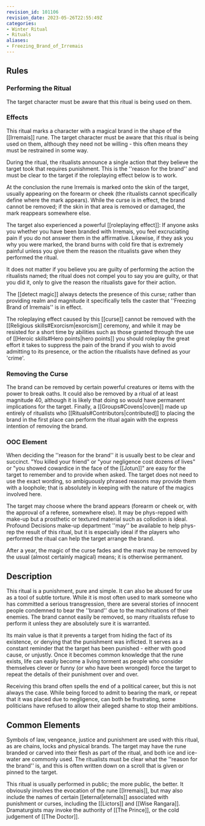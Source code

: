 ```yaml
---
revision_id: 101106
revision_date: 2023-05-26T22:55:49Z
categories:
- Winter Ritual
- Rituals
aliases:
- Freezing_Brand_of_Irremais
---
```


## Rules

### Performing the Ritual
  The target character must be aware that this ritual is being used on them.



### Effects
This ritual marks a character with a magical brand in the shape of the [[Irremais]] rune. The target character must be aware that this ritual is being used on them, although they need not be willing - this often means they must be restrained in some way.

During the ritual, the ritualists announce a single action that they believe the target took that requires punishment. This is the ''reason for the brand'' and must be clear to the target if the roleplaying effect below is to work.

At the conclusion the rune Irremais is marked onto the skin of the target, usually appearing on the forearm or cheek (the ritualists cannot specifically define where the mark appears). While the curse is in effect, the brand cannot be removed; if the skin in that area is removed or damaged, the mark reappears somewhere else.

The target also experienced a powerful [[roleplaying effect]]: If anyone asks you whether you have been branded with Irremais, you feel excruciating pain if you do not answer them in the affirmative. Likewise, if they ask you why you were marked, the brand burns with cold fire that is extremely painful unless you give them the reason the ritualists gave when they performed the ritual.

It does not matter if you believe you are guilty of performing the action the ritualists named; the ritual does not compel you to say you are guilty, or that you did it, only to give the reason the ritualists gave for their action.

The [[detect magic]] always detects the presence of this curse; rather than providing realm and magnitude it specifically tells the caster that ''Freezing Brand of Irremais'' is in effect.

The roleplaying effect caused by this [[curse]] cannot be removed with the [[Religious skills#Exorcism|exorcism]] ceremony, and while it may be resisted for a short time by abilities such as those granted through the use of [[Heroic skills#Hero points|hero points]] you should roleplay the great effort it takes to suppress the pain of the brand if you wish to avoid admitting to its presence, or the action the ritualists have defined as your 'crime'.



### Removing the Curse
The brand can be removed by certain powerful creatures or items with the power to break oaths. It could also be removed by a ritual of at least magnitude 40, although it is likely that doing so would have permanent implications for the target. Finally, a [[Groups#Covens|coven]] made up entirely of ritualists who [[Rituals#Contributors|contributed]] to placing the brand in the first place can perform the ritual again with the express intention of removing the brand.

### OOC Element
When deciding the ''reason for the brand'' it is usually best to be clear and succinct. "You killed your friend" or "your negligence cost dozens of lives" or "you showed cowardice in the face of the [[Jotun]]" are easy for the target to remember and to provide when asked. The target does not need to use the exact wording, so ambiguously phrased reasons may provide them with a loophole; that is absolutely in keeping with the nature of the magics involved here.

The target may choose where the brand appears (forearm or cheek or, with the approval of a referee, somewhere else). It may be phys-repped with make-up but a prosthetic or textured material such as collodion is ideal. Profound Decisions make-up department ''may'' be available to help phys-rep the result of this ritual, but it is especially ideal if the players who performed the ritual can help the target arrange the brand.

After a year, the magic of the curse fades and the mark may be removed by the usual (almost certainly magical) means; it is otherwise permanent.

## Description

This ritual is a punishment, pure and simple. It can also be abused for use as a tool of subtle torture. While it is most often used to mark someone who has committed a serious transgression, there are several stories of innocent people condemned to bear the ''brand'' due to the machinations of their enemies. The brand cannot easily be removed, so many ritualists refuse to perform it unless they are absolutely sure it is warranted. 

Its main value is that it prevents a target from hiding the fact of its existence, or denying that the punishment was inflicted. It serves as a constant reminder that the target has been punished - either with good cause, or unjustly. Once it becomes common knowledge that the rune exists, life can easily become a living torment as people who consider themselves clever or funny (or who have been wronged) force the target to repeat the details of their punishment over and over.

Receiving this brand often spells the end of a political career, but this is not always the case. While being forced to admit to bearing the mark, or repeat that it was placed due to negligence, can both be frustrating, some politicians have refused to allow their alleged shame to stop their ambitions.

## Common Elements
Symbols of law, vengeance, justice and punishment are used with this ritual, as are chains, locks and physical brands. The target may have the rune branded or carved into their flesh as part of the ritual, and both ice and ice-water are commonly used. The ritualists must be clear what the ''reason for the brand'' is, and this is often written down on a scroll that is given or pinned to the target.

This ritual is usually performed in public; the more public, the better. It obviously involves the evocation of the rune [[Irremais]], but may also include the names of certain [[eternal|eternals]] associated with punishment or curses, including the [[Lictors]] and [[Wise Rangara]]. Dramaturgists may invoke the authority of [[The Prince]], or the cold judgement of [[The Doctor]].


